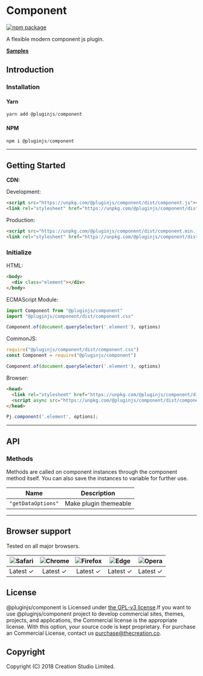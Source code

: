 # Component

[![npm package](https://img.shields.io/npm/v/@pluginjs/component.svg)](https://www.npmjs.com/package/@pluginjs/component)

A flexible modern component js plugin.

**[Samples](https://codesandbox.io/s/github/pluginjs/plugin.js/tree/master/modules/component/samples)**

## Introduction

### Installation

#### Yarn

```javascript
yarn add @pluginjs/component
```

#### NPM

```javascript
npm i @pluginjs/component
```

---

## Getting Started

**CDN:**

Development:

```html
<script src="https://unpkg.com/@pluginjs/component/dist/component.js"></script>
<link rel="stylesheet" href="https://unpkg.com/@pluginjs/component/dist/component.css">
```

Production:

```html
<script src="https://unpkg.com/@pluginjs/component/dist/component.min.js"></script>
<link rel="stylesheet" href="https://unpkg.com/@pluginjs/component/dist/component.min.css">
```

### Initialize

HTML:

```html
<body>
  <div class="element"></div>
</body>
```

ECMAScript Module:

```javascript
import Component from "@pluginjs/component"
import "@pluginjs/component/dist/component.css"

Component.of(document.querySelector('.element'), options)
```

CommonJS:

```javascript
require("@pluginjs/component/dist/component.css")
const Component = require("@pluginjs/component")

Component.of(document.querySelector('.element'), options)
```

Browser:

```html
<head>
  <link rel="stylesheet" href="https://unpkg.com/@pluginjs/component/dist/component.css">
  <script async src="https://unpkg.com/@pluginjs/component/dist/component.js"></script>
</head>
```

```javascript
Pj.component('.element', options);
```

---

## API


### Methods

Methods are called on component instances through the component method itself.
You can also save the instances to variable for further use.

Name | Description
-----|-----
`"getDataOptions"` | Make plugin themeable
---

## Browser support

Tested on all major browsers.

| <img src="https://raw.githubusercontent.com/alrra/browser-logos/master/src/safari/safari_32x32.png" alt="Safari"> | <img src="https://raw.githubusercontent.com/alrra/browser-logos/master/src/chrome/chrome_32x32.png" alt="Chrome"> | <img src="https://raw.githubusercontent.com/alrra/browser-logos/master/src/firefox/firefox_32x32.png" alt="Firefox"> | <img src="https://raw.githubusercontent.com/alrra/browser-logos/master/src/edge/edge_32x32.png" alt="Edge"> | <img src="https://raw.githubusercontent.com/alrra/browser-logos/master/src/opera/opera_32x32.png" alt="Opera"> |
|:--:|:--:|:--:|:--:|:--:|
| Latest ✓ | Latest ✓ | Latest ✓ | Latest ✓ | Latest ✓ |

## License

@pluginjs/component is Licensed under [the GPL-v3 license](LICENSE).If you want to use @pluginjs/component project to develop commercial sites, themes, projects, and applications, the Commercial license is the appropriate license. With this option, your source code is kept proprietary. For purchase an Commercial License, contact us purchase@thecreation.co.

## Copyright

Copyright (C) 2018 Creation Studio Limited.